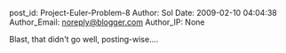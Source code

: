 post_id: Project-Euler-Problem-8
Author: Sol
Date: 2009-02-10 04:04:38
Author_Email: noreply@blogger.com
Author_IP: None

Blast, that didn't go well, posting-wise....
